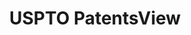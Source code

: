 ---
layout: default
bigquery: https://console.cloud.google.com/bigquery?p=patents-public-data&d=patentsview&page=dataset
citation: Attribution should be given to PatentsView for use, distribution, or derivative
  works.
code: https://github.com/CSSIP-AIR/PatentsView-Code-Snippets/
contributors: USPTO
cost: None
description: 'PatentsView includes US patent data including raw data (summaries, applications,
  pregrant applications), disambugations of inventors and assignees, and inventor
  gender estimates.  Also foreign priority data, # of figures and sheets, and government
  interest statements.'
documentation: https://patentsview.org/query/builder-faqs
last_edit: Mon, 04 Apr 2022 19:02:57 GMT
location: https://patentsview.org/
maintained_by: USPTO
record_creation_timestamp: 12/2/2020 17:20:46
schema_fields: '[''inventor_id'', ''application_id'', ''disamb_inventor_id_20200630'',
  ''num'', ''subclass'', ''organization_id'', ''id'', ''doctype'', ''disamb_inventor_id_20171003'',
  ''state_fips'', ''level_two'', ''main_group'', ''longitude'', ''status'', ''type'',
  ''lname'', ''date'', ''_371_date'', ''uuid'', ''number'', ''location_id'', ''applicant_type'',
  ''disamb_assignee_id_20200929'', ''deceased'', ''classification_level'', ''series_code'',
  ''rule_47'', ''lawyer_id'', ''num_claims'', ''level_one'', ''disamb_inventor_id_20190820'',
  ''f102_date'', ''rawinventor_id'', ''disamb_inventor_id_20181127'', ''subgroup_id'',
  ''reldocno'', ''disamb_inventor_id_20191231'', ''ipc_class'', ''country_transformed'',
  ''mainclass_id'', ''term_extension'', ''field_title'', ''section'', ''exemplary'',
  ''name_first'', ''term_grant'', ''city'', ''_102_date'', ''dependent'', ''rawassignee_id'',
  ''lapse_of_patent'', ''disamb_inventor_id_20170808'', ''kind'', ''role'', ''term_disclaimer'',
  ''rawlocation_id'', ''contract_award_number'', ''length'', ''disamb_inventor_id_20180528'',
  ''num_figures'', ''classification_value'', ''category'', ''subgroup'', ''state'',
  ''subcategory_id'', ''disamb_inventor_id_20191008'', ''text'', ''latlong'', ''num_sheets'',
  ''classification_data_source'', ''subsection_id'', ''action_date'', ''disamb_assignee_id_20190820'',
  ''fname'', ''disamb_inventor_id_20171226'', ''section_id'', ''disclaimer_date'',
  ''classification_status'', ''citation_id'', ''disamb_assignee_id_20191008'', ''publication_number'',
  ''organization'', ''disamb_inventor_id_20201229'', ''level_three'', ''variety'',
  ''abstract'', ''sequence'', ''filename'', ''latin_name'', ''category_id'', ''disamb_inventor_id_20190312'',
  ''doc_type'', ''attribution_status'', ''patent_id'', ''assignee_id'', ''sector_title'',
  ''rel_id'', ''name'', ''group_id'', ''male'', ''disamb_assignee_id_20200630'', ''disamb_assignee_id_20190312'',
  ''field_id'', ''disamb_inventor_id_20200929'', ''symbol_position'', ''gi_statement'',
  ''disamb_inventor_id_20200331'', ''relkind'', ''country'', ''title'', ''disamb_assignee_id_20191231'',
  ''name_last'', ''subclass_id'', ''f371_date'', ''county_fips'', ''male_flag'', ''withdrawn'',
  ''county'', ''latitude'', ''disamb_inventor_id_20170307'', ''disamb_assignee_id_20181127'',
  ''designation'', ''group'', ''ipc_version_indicator'', ''disamb_assignee_id_20200331'']'
shortname: patentsview
tags:
- disambiguation
- United States
- gender
terms_of_use: Creative Commons Attribution 4.0 International License.
timeframe: 1963-1999
title: USPTO PatentsView
uuid: cf1780b1-e265-4e49-8d1d-83b9cfe0fd9a
---